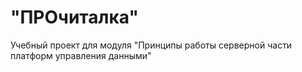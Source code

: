 # "ПРОчиталка"

Учебный проект для модуля "Принципы работы серверной части платформ управления данными"